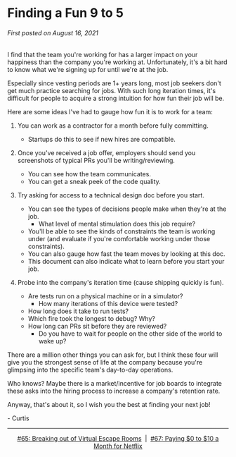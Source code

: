 # Finding a Fun 9 to 5

###### First posted on August 16, 2021

I find that the team you're working for has a larger impact on your happiness than the company you're working at. Unfortunately, it's a bit hard to know what we're signing up for until we're at the job.

Especially since vesting periods are 1+ years long, most job seekers don't get much practice searching for jobs. With such long iteration times, it's difficult for people to acquire a strong intuition for how fun their job will be.

Here are some ideas I've had to gauge how fun it is to work for a team:

1. You can work as a contractor for a month before fully committing.

   - Startups do this to see if new hires are compatible.

2. Once you've received a job offer, employers should send you screenshots of typical PRs you'll be writing/reviewing.

   - You can see how the team communicates.
   - You can get a sneak peek of the code quality.

3. Try asking for access to a technical design doc before you start.

   - You can see the types of decisions people make when they're at the job.
     - What level of mental stimulation does this job require?
   - You'll be able to see the kinds of constraints the team is working under (and evaluate if you're comfortable working under those constraints).
   - You can also gauge how fast the team moves by looking at this doc.
   - This document can also indicate what to learn before you start your job.

4. Probe into the company's iteration time (cause shipping quickly is fun).

   - Are tests run on a physical machine or in a simulator?
     - How many iterations of this device were tested?
   - How long does it take to run tests?
   - Which fire took the longest to debug? Why?
   - How long can PRs sit before they are reviewed?
     - Do you have to wait for people on the other side of the world to wake up?

There are a million other things you can ask for, but I think these four will give you the strongest sense of life at the company because you're glimpsing into the specific team's day-to-day operations.

Who knows? Maybe there is a market/incentive for job boards to integrate these asks into the hiring process to increase a company's retention rate.

Anyway, that's about it, so I wish you the best at finding your next job!

\- Curtis

<!--START OF FOOTER-->
<hr style="margin-top:9px;height:1px;border: 0;background-image: linear-gradient(to right, rgba(0, 0, 0, 0.0), rgba(0, 0, 0, 0.5),rgba(0, 0, 0, 0.0));">
<!--START OF ISSUE NAVIGATION LINKS-->
<p align="center"><a href='065_breaking_out_of_virtual_escape_rooms.md'>#65: Breaking out of Virtual Escape Rooms</a>&nbsp;&nbsp;|&nbsp;&nbsp;<a href='067_paying_0_to_10_a_month_for_netflix.md'>#67: Paying $0 to $10 a Month for Netflix</a></p>
<!--START OF ISSUE NAVIGATION LINKS-->
<!--END OF FOOTER-->
